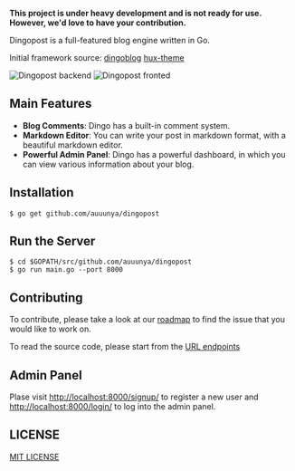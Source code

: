 **This project is under heavy development and is not ready for use. However, we'd love to have your contribution.**

Dingopost is a full-featured blog engine written in Go.

Initial framework source: [dingoblog](https://github.com/dingoblog/dingo) [hux-theme](https://github.com/Kaijun/hexo-theme-huxblog)

![Dingopost backend](https://github.com/auuunya/pictures/blob/master/%E9%80%89%E5%8C%BA_001.png?raw=true)
![Dingopost fronted](https://github.com/auuunya/pictures/blob/master/%E9%80%89%E5%8C%BA_002.png?raw=true)

## Main Features

- **Blog Comments**: Dingo has a built-in comment system.
- **Markdown Editor**: You can write your post in markdown format, with a beautiful markdown editor.
- **Powerful Admin Panel**: Dingo has a powerful dashboard, in which you can view various information about your blog.

## Installation

```
$ go get github.com/auuunya/dingopost
```

## Run the Server

```
$ cd $GOPATH/src/github.com/auuunya/dingopost
$ go run main.go --port 8000
```

## Contributing

To contribute, please take a look at our [roadmap](https://github.com/auuunya/dingopost) to find the issue that you would like to work on.

To read the source code, please start from the [URL endpoints](https://github.com/auuunya/dingopost/app/app.go#L71)

## Admin Panel

Plase visit [http://localhost:8000/signup/](http://localhost:8000/signup/) to register a new user and [http://localhost:8000/login/](http://localhost:8000/login/) to log into the admin panel.

## LICENSE

[MIT LICENSE](/LICENSE)
